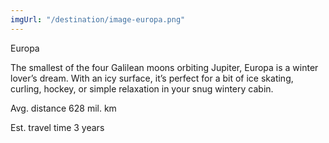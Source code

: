 ```yaml
---
imgUrl: "/destination/image-europa.png"
---
```


Europa

The smallest of the four Galilean moons orbiting Jupiter, Europa is a
winter lover’s dream. With an icy surface, it’s perfect for a bit of
ice skating, curling, hockey, or simple relaxation in your snug
wintery cabin.

Avg. distance
628 mil. km

Est. travel time
3 years
